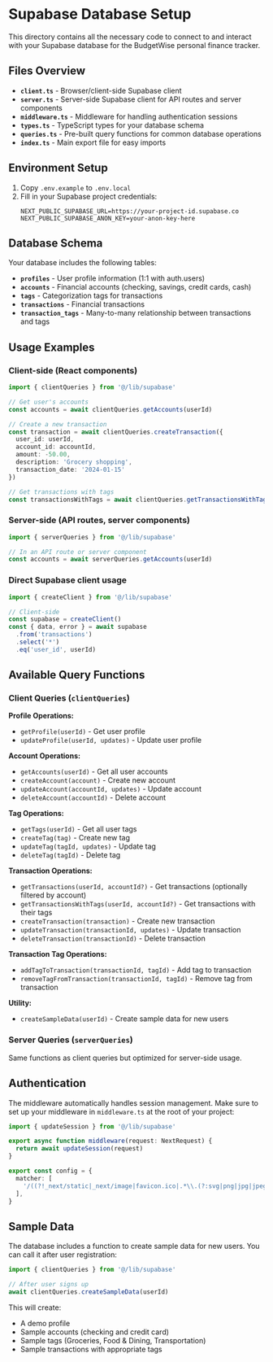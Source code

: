 # Supabase Database Setup

This directory contains all the necessary code to connect to and interact with your Supabase database for the BudgetWise personal finance tracker.

## Files Overview

- **`client.ts`** - Browser/client-side Supabase client
- **`server.ts`** - Server-side Supabase client for API routes and server components
- **`middleware.ts`** - Middleware for handling authentication sessions
- **`types.ts`** - TypeScript types for your database schema
- **`queries.ts`** - Pre-built query functions for common database operations
- **`index.ts`** - Main export file for easy imports

## Environment Setup

1. Copy `.env.example` to `.env.local`
2. Fill in your Supabase project credentials:
   ```
   NEXT_PUBLIC_SUPABASE_URL=https://your-project-id.supabase.co
   NEXT_PUBLIC_SUPABASE_ANON_KEY=your-anon-key-here
   ```

## Database Schema

Your database includes the following tables:

- **`profiles`** - User profile information (1:1 with auth.users)
- **`accounts`** - Financial accounts (checking, savings, credit cards, cash)
- **`tags`** - Categorization tags for transactions
- **`transactions`** - Financial transactions
- **`transaction_tags`** - Many-to-many relationship between transactions and tags

## Usage Examples

### Client-side (React components)

```typescript
import { clientQueries } from '@/lib/supabase'

// Get user's accounts
const accounts = await clientQueries.getAccounts(userId)

// Create a new transaction
const transaction = await clientQueries.createTransaction({
  user_id: userId,
  account_id: accountId,
  amount: -50.00,
  description: 'Grocery shopping',
  transaction_date: '2024-01-15'
})

// Get transactions with tags
const transactionsWithTags = await clientQueries.getTransactionsWithTags(userId)
```

### Server-side (API routes, server components)

```typescript
import { serverQueries } from '@/lib/supabase'

// In an API route or server component
const accounts = await serverQueries.getAccounts(userId)
```

### Direct Supabase client usage

```typescript
import { createClient } from '@/lib/supabase'

// Client-side
const supabase = createClient()
const { data, error } = await supabase
  .from('transactions')
  .select('*')
  .eq('user_id', userId)
```

## Available Query Functions

### Client Queries (`clientQueries`)

**Profile Operations:**
- `getProfile(userId)` - Get user profile
- `updateProfile(userId, updates)` - Update user profile

**Account Operations:**
- `getAccounts(userId)` - Get all user accounts
- `createAccount(account)` - Create new account
- `updateAccount(accountId, updates)` - Update account
- `deleteAccount(accountId)` - Delete account

**Tag Operations:**
- `getTags(userId)` - Get all user tags
- `createTag(tag)` - Create new tag
- `updateTag(tagId, updates)` - Update tag
- `deleteTag(tagId)` - Delete tag

**Transaction Operations:**
- `getTransactions(userId, accountId?)` - Get transactions (optionally filtered by account)
- `getTransactionsWithTags(userId, accountId?)` - Get transactions with their tags
- `createTransaction(transaction)` - Create new transaction
- `updateTransaction(transactionId, updates)` - Update transaction
- `deleteTransaction(transactionId)` - Delete transaction

**Transaction Tag Operations:**
- `addTagToTransaction(transactionId, tagId)` - Add tag to transaction
- `removeTagFromTransaction(transactionId, tagId)` - Remove tag from transaction

**Utility:**
- `createSampleData(userId)` - Create sample data for new users

### Server Queries (`serverQueries`)

Same functions as client queries but optimized for server-side usage.

## Authentication

The middleware automatically handles session management. Make sure to set up your middleware in `middleware.ts` at the root of your project:

```typescript
import { updateSession } from '@/lib/supabase'

export async function middleware(request: NextRequest) {
  return await updateSession(request)
}

export const config = {
  matcher: [
    '/((?!_next/static|_next/image|favicon.ico|.*\\.(?:svg|png|jpg|jpeg|gif|webp)$).*)',
  ],
}
```

## Sample Data

The database includes a function to create sample data for new users. You can call it after user registration:

```typescript
import { clientQueries } from '@/lib/supabase'

// After user signs up
await clientQueries.createSampleData(userId)
```

This will create:
- A demo profile
- Sample accounts (checking and credit card)
- Sample tags (Groceries, Food & Dining, Transportation)
- Sample transactions with appropriate tags
